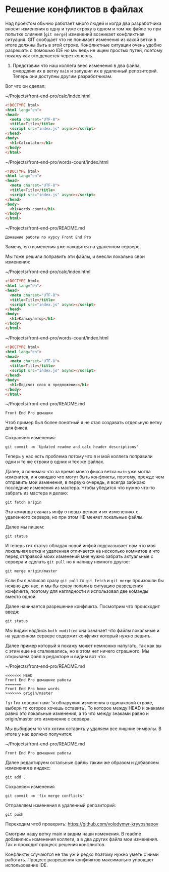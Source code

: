 # Решение конфликтов в файлах

Над проектом обычно работает много людей и когда два разработчика вносят изменения в одну и туже строку в одном и том же файле то при попытке слияния (`git merge`) изменений возникает конфликтная ситуация. GIT сообщает что не понимает изменения из какой ветки в итоге должны быть в этой строке. Конфликтные ситуации очень удобно разрешать с помошью IDE но мы ведь не ищем простых путей, поэтому покажу как это делается через консоль.

1. Представим что наш коллега внес изменения в два файла, смерджил их в ветку `main` и запушил их в удаленный репозиторий. Теперь они доступны другим разработчикам.

Вот что он сделал:

~/Projects/front-end-pro/calc/index.html

```html
<!DOCTYPE html>
<html lang="en">
<head>
  <meta charset="UTF-8">
  <title>Title</title>
  <script src="index.js" async></script>
</head>
<body>
  <h1>Calculator</h1>
</body>
</html>
```

~/Projects/front-end-pro/words-count/index.html

```html
<!DOCTYPE html>
<html lang="en">
<head>
  <meta charset="UTF-8">
  <title>Title</title>
  <script src="index.js" async></script>
</head>
<body>
  <h1>Words count</h1>
</body>
</html>
```

~/Projects/front-end-pro/README.md

```
Домашние работы по курсу Front End Pro
```

Замечу, его изменения уже находятся на удаленном сервере.


Мы тоже решили поправить эти файлы, и внесли локально свои изменения:

~/Projects/front-end-pro/calc/index.html

```html
<!DOCTYPE html>
<html lang="en">
<head>
  <meta charset="UTF-8">
  <title>Title</title>
  <script src="index.js" async></script>
</head>
<body>
  <h1>Калькулятор</h1>
</body>
</html>
```

~/Projects/front-end-pro/words-count/index.html

```html
<!DOCTYPE html>
<html lang="en">
<head>
  <meta charset="UTF-8">
  <title>Title</title>
  <script src="index.js" async></script>
</head>
<body>
  <h1>Подсчет слов в предложении</h1>
</body>
</html>
```

~/Projects/front-end-pro/README.md

```
Front End Pro домашки
```

Чтоб пример был более понятный я не стал создавать отдельную ветку для фикса.

Сохраняем изменения:

```
git commit -m 'Updated readme and calc header descriptions'
```

Теперь у нас есть проблема потому что я и мой коллега поправили одни и те же строки в одних и тех же файлах.

Далее, я понимаю что за время моего фикса ветка `main` уже могла изменится, и я ожидаю что могут быть конфликты, поэтому, прежде чем отправить мои изменения, в первую очередь, я всегда забираю последние изменения из мастера. Чтобы убедится что нужно что-то забрать из мастера я делаю:

```
git fetch origin
```

Эта команда скачать инфу о новых ветках и их изменениях с удаленного сервера, но при этом НЕ меняет локальные файлы.

Далее мы пишем:

```
git status
```

И теперь гит статус обладая новой инфой подсказывает нам что моя локальная ветка и удаленная отличается на несколько коммитов и что перед отправкой моих изменений мне нужно забрать актуальные с сервера и сделать `git pull` но я напишу немного другое:

```
git merge origin/master
```

Если бы я написал сразу `git pull` то `git fetch` и `git merge` произошли бы неявно для нас, и мы бы сразу попали в ситуацию разрешения конфликта, поэтому для наглядности я использовал две команды вместо одной.

Далее начинается разрешение конфликта. Посмотрим что происходит введя:

```
git status
```

Мы видим надпись `both modified` она означает что файлы локальные и на удаленном сервере содержит конфликт который нужно решить.

Далее пример который я покажу может немножко напугать, так как вы с этим еще не сталкивались, но в этом нет ничего страшного. Мы открываем файл в редакторе и видим вот что:

~/Projects/front-end-pro/README.md

```
<<<<<<< HEAD
Front End Pro домашние работы
=======
Front End Pro home words
>>>>>>> origin/master
```

Тут Гит говорит нам: 'я обнаружил изменения в одинаковой строке, выбери то которое хочешь оставить'. То которое между HEAD и знаками равно это локальные изменения, а то что между знаками равно и origin/master это изменение с сервера.

Мы выбираем то что хотим оставить у удаляем все лишние символы. В итоге у нас должно получится:

~/Projects/front-end-pro/README.md

```
Front End Pro домашние работы
```

Далее редактируем остальные файлы таким же образом и добавляем изменения в индекс:

```
git add .
```

Cохраняем изменения

```
git commit -m 'fix merge conflicts'
```

Отправляем изменения в удаленный репозиторий:

```
git push
```

Переходим чтоб проверить: https://github.com/volodymyr-kryvoshapov

Смотрим нашу ветку main и видим наши изменения. В readme добавились изменения коллеги, а в два других файла мои изменения. Так и проходит процесс решения конфликтов.

Конфликты случаются не так уж и редко поэтому нужно уметь с ними работать. Процесс разрешения конфликтов максимально упрощает использование IDE.